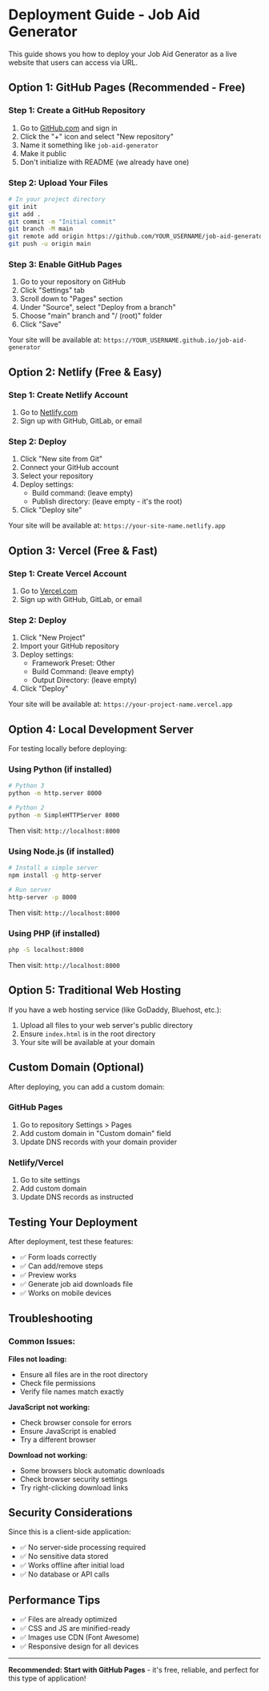 # Deployment Guide - Job Aid Generator

This guide shows you how to deploy your Job Aid Generator as a live website that users can access via URL.

## Option 1: GitHub Pages (Recommended - Free)

### Step 1: Create a GitHub Repository
1. Go to [GitHub.com](https://github.com) and sign in
2. Click the "+" icon and select "New repository"
3. Name it something like `job-aid-generator`
4. Make it public
5. Don't initialize with README (we already have one)

### Step 2: Upload Your Files
```bash
# In your project directory
git init
git add .
git commit -m "Initial commit"
git branch -M main
git remote add origin https://github.com/YOUR_USERNAME/job-aid-generator.git
git push -u origin main
```

### Step 3: Enable GitHub Pages
1. Go to your repository on GitHub
2. Click "Settings" tab
3. Scroll down to "Pages" section
4. Under "Source", select "Deploy from a branch"
5. Choose "main" branch and "/ (root)" folder
6. Click "Save"

Your site will be available at: `https://YOUR_USERNAME.github.io/job-aid-generator`

## Option 2: Netlify (Free & Easy)

### Step 1: Create Netlify Account
1. Go to [Netlify.com](https://netlify.com)
2. Sign up with GitHub, GitLab, or email

### Step 2: Deploy
1. Click "New site from Git"
2. Connect your GitHub account
3. Select your repository
4. Deploy settings:
   - Build command: (leave empty)
   - Publish directory: (leave empty - it's the root)
5. Click "Deploy site"

Your site will be available at: `https://your-site-name.netlify.app`

## Option 3: Vercel (Free & Fast)

### Step 1: Create Vercel Account
1. Go to [Vercel.com](https://vercel.com)
2. Sign up with GitHub, GitLab, or email

### Step 2: Deploy
1. Click "New Project"
2. Import your GitHub repository
3. Deploy settings:
   - Framework Preset: Other
   - Build Command: (leave empty)
   - Output Directory: (leave empty)
4. Click "Deploy"

Your site will be available at: `https://your-project-name.vercel.app`

## Option 4: Local Development Server

For testing locally before deploying:

### Using Python (if installed)
```bash
# Python 3
python -m http.server 8000

# Python 2
python -m SimpleHTTPServer 8000
```
Then visit: `http://localhost:8000`

### Using Node.js (if installed)
```bash
# Install a simple server
npm install -g http-server

# Run server
http-server -p 8000
```
Then visit: `http://localhost:8000`

### Using PHP (if installed)
```bash
php -S localhost:8000
```
Then visit: `http://localhost:8000`

## Option 5: Traditional Web Hosting

If you have a web hosting service (like GoDaddy, Bluehost, etc.):

1. Upload all files to your web server's public directory
2. Ensure `index.html` is in the root directory
3. Your site will be available at your domain

## Custom Domain (Optional)

After deploying, you can add a custom domain:

### GitHub Pages
1. Go to repository Settings > Pages
2. Add custom domain in "Custom domain" field
3. Update DNS records with your domain provider

### Netlify/Vercel
1. Go to site settings
2. Add custom domain
3. Update DNS records as instructed

## Testing Your Deployment

After deployment, test these features:
- ✅ Form loads correctly
- ✅ Can add/remove steps
- ✅ Preview works
- ✅ Generate job aid downloads file
- ✅ Works on mobile devices

## Troubleshooting

### Common Issues:

**Files not loading:**
- Ensure all files are in the root directory
- Check file permissions
- Verify file names match exactly

**JavaScript not working:**
- Check browser console for errors
- Ensure JavaScript is enabled
- Try a different browser

**Download not working:**
- Some browsers block automatic downloads
- Check browser security settings
- Try right-clicking download links

## Security Considerations

Since this is a client-side application:
- ✅ No server-side processing required
- ✅ No sensitive data stored
- ✅ Works offline after initial load
- ✅ No database or API calls

## Performance Tips

- ✅ Files are already optimized
- ✅ CSS and JS are minified-ready
- ✅ Images use CDN (Font Awesome)
- ✅ Responsive design for all devices

---

**Recommended: Start with GitHub Pages** - it's free, reliable, and perfect for this type of application! 